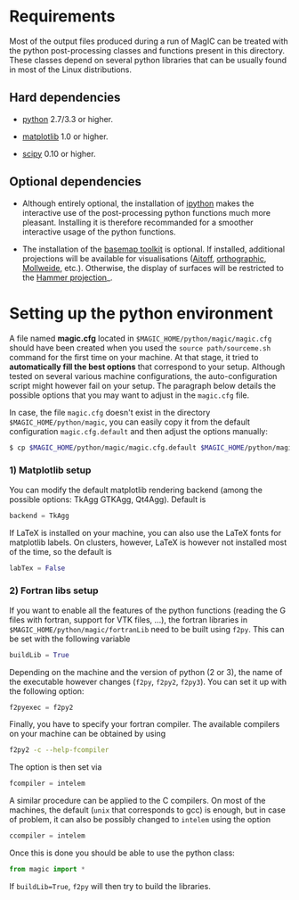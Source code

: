 # Requirements

Most of the output files produced during a run of MagIC
can be treated with the python post-processing classes and functions present in this
directory. These classes depend on several python libraries
that can be usually found in most of the Linux distributions.

## Hard dependencies

* [python](https://www.python.org) 2.7/3.3 or higher.

* [matplotlib](http://matplotlib.org) 1.0 or higher.

* [scipy](http://www.scipy.org/) 0.10 or higher.

## Optional dependencies

* Although entirely optional, the installation of [ipython](http://ipython.org/)  makes the interactive use of the post-processing python functions much more pleasant. Installing it is therefore recommanded for a smoother interactive usage of the python functions.

* The installation of the [basemap toolkit](http://matplotlib.org/basemap/) is optional. If installed, additional projections will be available for visualisations ([Aitoff](https://en.wikipedia.org/wiki/Aitoff_projection), [orthographic](https://en.wikipedia.org/wiki/Orthographic_projection), [Mollweide](https://en.wikipedia.org/wiki/Mollweide_projection), etc.). Otherwise, the display of surfaces will be restricted to the [Hammer projection](https://en.wikipedia.org/wiki/Hammer_projection)_.


# Setting up the python environment


A file named **magic.cfg** located in `$MAGIC_HOME/python/magic/magic.cfg` should have
been created when you used the `source path/sourceme.sh` command for the first time on
your machine. At that stage, it tried to **automatically fill the best options** that
correspond to your setup. Although tested on several various machine configurations, the
auto-configuration script might however fail on your setup. The paragraph below details
the possible options that you may want to adjust in the `magic.cfg` file.


In case, the file `magic.cfg` doesn't exist in the directory `$MAGIC_HOME/python/magic`,
you can easily copy it from the default configuration `magic.cfg.default` and then adjust
the options manually:

```sh
$ cp $MAGIC_HOME/python/magic/magic.cfg.default $MAGIC_HOME/python/magic/magic.cfg
```


### 1) Matplotlib setup

You can modify the default matplotlib rendering backend (among the possible options: TkAgg GTKAgg, Qt4Agg). Default is

```python
backend = TkAgg
```
If LaTeX is installed on your machine, you can also use the LaTeX fonts for matplotlib labels. On clusters, however, LaTeX is however not installed most of the time, so the default is

```python
labTex = False
```
### 2) Fortran libs setup

If you want to enable all the features of the python functions (reading the G files with fortran, support for VTK files, ...), the fortran libraries in `$MAGIC_HOME/python/magic/fortranLib`  need to be built using `f2py`.
This can be set with the following variable

```python
buildLib = True
```
Depending on the machine and the version of python (2 or 3), the name of the executable however changes (`f2py`, `f2py2`, `f2py3`).
You can set it up with the following option:

```python
f2pyexec = f2py2
```
Finally, you have to specify your fortran compiler. The available compilers on your machine can be obtained by using

```sh
f2py2 -c --help-fcompiler
```
The option is then set via

```python
fcompiler = intelem
````

A similar procedure can be applied to the C compilers. On most of the machines, the default (`unix` that corresponds to gcc) is enough, but in case of problem, it can also be possibly changed to `intelem` using the option

```python
ccompiler = intelem
````

Once this is done you should be able to use the python class:

```python
from magic import *
````

If `buildLib=True`, `f2py` will then try to build the libraries.
